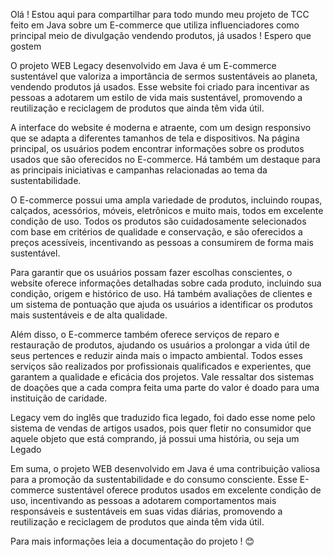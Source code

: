 Olá ! Estou aqui para compartilhar para todo mundo meu projeto de TCC feito em Java sobre um E-commerce que utiliza influenciadores como principal meio de divulgação vendendo produtos, já usados ! Espero que gostem

O projeto WEB Legacy desenvolvido em Java é um E-commerce sustentável que valoriza a importância de sermos sustentáveis ao planeta, vendendo produtos já usados. Esse website foi criado para incentivar as pessoas a adotarem um estilo de vida mais sustentável, promovendo a reutilização e reciclagem de produtos que ainda têm vida útil.

A interface do website é moderna e atraente, com um design responsivo que se adapta a diferentes tamanhos de tela e dispositivos. Na página principal, os usuários podem encontrar informações sobre os produtos usados que são oferecidos no E-commerce. Há também um destaque para as principais iniciativas e campanhas relacionadas ao tema da sustentabilidade.

O E-commerce possui uma ampla variedade de produtos, incluindo roupas, calçados, acessórios, móveis, eletrônicos e muito mais, todos em excelente condição de uso. Todos os produtos são cuidadosamente selecionados com base em critérios de qualidade e conservação, e são oferecidos a preços acessíveis, incentivando as pessoas a consumirem de forma mais sustentável.

Para garantir que os usuários possam fazer escolhas conscientes, o website oferece informações detalhadas sobre cada produto, incluindo sua condição, origem e histórico de uso. Há também avaliações de clientes e um sistema de pontuação que ajuda os usuários a identificar os produtos mais sustentáveis e de alta qualidade.

Além disso, o E-commerce também oferece serviços de reparo e restauração de produtos, ajudando os usuários a prolongar a vida útil de seus pertences e reduzir ainda mais o impacto ambiental. Todos esses serviços são realizados por profissionais qualificados e experientes, que garantem a qualidade e eficácia dos projetos. Vale ressaltar dos sistemas de doações que a cada compra feita uma parte do valor é doado para uma instituição de caridade.

Legacy vem do inglês que traduzido fica legado, foi dado esse nome pelo sistema de vendas de artigos usados, pois quer fletir no consumidor que aquele objeto que está comprando, já possui uma história, ou seja um Legado

Em suma, o projeto WEB desenvolvido em Java é uma contribuição valiosa para a promoção da sustentabilidade e do consumo consciente. Esse E-commerce sustentável oferece produtos usados em excelente condição de uso, incentivando as pessoas a adotarem comportamentos mais responsáveis e sustentáveis em suas vidas diárias, promovendo a reutilização e reciclagem de produtos que ainda têm vida útil.

Para mais informações leia a documentação do projeto ! 😊
